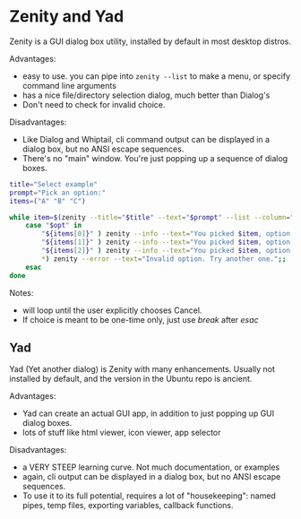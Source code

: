 # Zenity and Yad
Zenity is a GUI dialog box utility, installed by default in most desktop distros.

Advantages:
- easy to use. you can pipe into `zenity --list` to make a menu, or specify command line arguments
- has a nice file/directory selection dialog, much better than Dialog's
- Don't need to check for invalid choice.

Disadvantages:
- Like Dialog and Whiptail, cli command output can be displayed in a dialog box, but no ANSI escape sequences.
- There's no "main" window. You're just popping up a sequence of dialog boxes.

``` bash
title="Select example"
prompt="Pick an option:"
items=("A" "B" "C")

while item=$(zenity --title="$title" --text="$prompt" --list --column="" "${items[@]}"); do
    case "$opt" in
        "${items[0]}" ) zenity --info --text="You picked $item, option 1";;
        "${items[1]}" ) zenity --info --text="You picked $item, option 2";;
        "${items[2]}" ) zenity --info --text="You picked $item, option 3";;
        *) zenity --error --text="Invalid option. Try another one.";;
    esac
done
```

Notes:
- will loop until the user explicitly chooses Cancel.
- If choice is meant to be one-time only, just use *break* after *esac*

## Yad
Yad (Yet another dialog) is Zenity with many enhancements. Usually not installed by default, and the version in the Ubuntu repo is ancient.

Advantages:
- Yad can create an actual GUI app, in addition to just popping up GUI dialog boxes.
- lots of stuff like html viewer, icon viewer, app selector

Disadvantages:
- a VERY STEEP learning curve. Not much documentation, or examples 
- again, cli output can be displayed in a dialog box, but no ANSI escape sequences.
- To use it to its full potential, requires a lot of "housekeeping": named pipes, temp files, exporting variables, callback functions.

